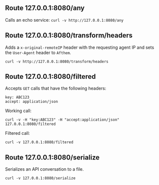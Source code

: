 ## Route 127.0.0.1:8080/any

Calls an echo service: `curl -v http://127.0.0.1:8080/any`

## Route 127.0.0.1:8080/transform/headers

Adds a `x-original-remoteIP` header with the requesting agent IP and sets the `User-Agent` header to `Afthem`.

`curl -v http://127.0.0.1:8080/transform/headers`

## Route 127.0.0.1:8080/filtered

Accepts `GET` calls that have the following headers:

```text
key: ABC123
accept: application/json
``` 

Working call:

```text
curl -v -H "key:ABC123" -H "accept:application/json" 127.0.0.1:8080/filtered
```

Filtered call:

```text
curl -v 127.0.0.1:8080/filtered
```

## Route 127.0.0.1:8080/serialize

Serializes an API conversation to a file.

```text
curl -v 127.0.0.1:8080/serialize
```